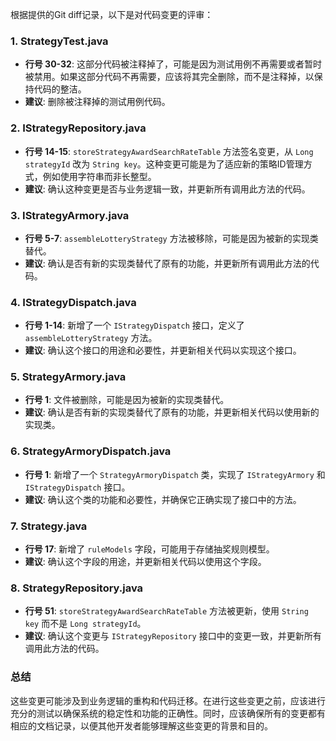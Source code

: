 根据提供的Git diff记录，以下是对代码变更的评审：

### 1. StrategyTest.java
- **行号 30-32**: 这部分代码被注释掉了，可能是因为测试用例不再需要或者暂时被禁用。如果这部分代码不再需要，应该将其完全删除，而不是注释掉，以保持代码的整洁。
- **建议**: 删除被注释掉的测试用例代码。

### 2. IStrategyRepository.java
- **行号 14-15**: `storeStrategyAwardSearchRateTable` 方法签名变更，从 `Long strategyId` 改为 `String key`。这种变更可能是为了适应新的策略ID管理方式，例如使用字符串而非长整型。
- **建议**: 确认这种变更是否与业务逻辑一致，并更新所有调用此方法的代码。

### 3. IStrategyArmory.java
- **行号 5-7**: `assembleLotteryStrategy` 方法被移除，可能是因为被新的实现类替代。
- **建议**: 确认是否有新的实现类替代了原有的功能，并更新所有调用此方法的代码。

### 4. IStrategyDispatch.java
- **行号 1-14**: 新增了一个 `IStrategyDispatch` 接口，定义了 `assembleLotteryStrategy` 方法。
- **建议**: 确认这个接口的用途和必要性，并更新相关代码以实现这个接口。

### 5. StrategyArmory.java
- **行号 1**: 文件被删除，可能是因为被新的实现类替代。
- **建议**: 确认是否有新的实现类替代了原有的功能，并更新相关代码以使用新的实现类。

### 6. StrategyArmoryDispatch.java
- **行号 1**: 新增了一个 `StrategyArmoryDispatch` 类，实现了 `IStrategyArmory` 和 `IStrategyDispatch` 接口。
- **建议**: 确认这个类的功能和必要性，并确保它正确实现了接口中的方法。

### 7. Strategy.java
- **行号 17**: 新增了 `ruleModels` 字段，可能用于存储抽奖规则模型。
- **建议**: 确认这个字段的用途，并更新相关代码以使用这个字段。

### 8. StrategyRepository.java
- **行号 51**: `storeStrategyAwardSearchRateTable` 方法被更新，使用 `String key` 而不是 `Long strategyId`。
- **建议**: 确认这个变更与 `IStrategyRepository` 接口中的变更一致，并更新所有调用此方法的代码。

### 总结
这些变更可能涉及到业务逻辑的重构和代码迁移。在进行这些变更之前，应该进行充分的测试以确保系统的稳定性和功能的正确性。同时，应该确保所有的变更都有相应的文档记录，以便其他开发者能够理解这些变更的背景和目的。